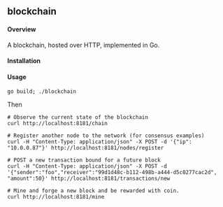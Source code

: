 blockchain
---

#### Overview

A blockchain, hosted over HTTP, implemented in Go.

#### Installation

#### Usage

    go build; ./blockchain

Then

    # Observe the current state of the blockchain
    curl http://localhost:8181/chain

    # Register another node to the network (for consensus examples)
    curl -H "Content-Type: application/json" -X POST -d '{"ip": "10.0.0.87"}' http://localhost:8181/nodes/register

    # POST a new transaction bound for a future block
    curl -H "Content-Type: application/json" -X POST -d '{"sender":"foo","receiver":"99d1d48c-b112-498b-a444-d5c0277cac2d", "amount":50}' http://localhost:8181/transactions/new

    # Mine and forge a new block and be rewarded with coin.
    curl http://localhost:8181/mine